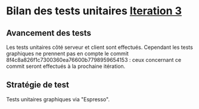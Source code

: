 # Bilan des tests unitaires [Iteration 3](https://github.com/L3-Info-Miage-Universite-Cote-D-Azur/pl2020-plpld/milestone/3)

## Avancement des tests
Les tests unitaires côté serveur et client sont effectués. Cependant les tests graphiques ne prennent pas en compte le commit 8f4c8a826f1c7300360ea76600b7798959654153 : ceux concernant ce commit seront effectués à la prochaine itération.

## Stratégie de test
Tests unitaires graphiques via "Espresso".
